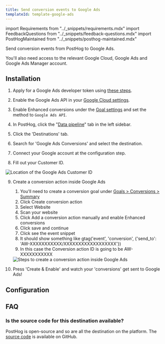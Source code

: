 ```yaml
---
title: Send conversion events to Google Ads
templateId: template-google-ads
---
```


import Requirements from "../_snippets/requirements.mdx"
import FeedbackQuestions from "../_snippets/feedback-questions.mdx"
import PostHogMaintained from "../_snippets/posthog-maintained.mdx"

Send conversion events from PostHog to Google Ads.

<Requirements />

You'll also need access to the relevant Google Cloud, Google Ads and Google Ads Manager account.

## Installation

1. Apply for a Google Ads developer token using [these steps](https://developers.google.com/google-ads/api/docs/get-started/dev-token).

2. Enable the Google Ads API in your [Google Cloud settings](https://console.cloud.google.com/marketplace/product/google/googleads.googleapis.com).

3. Enable Enhanced conversions under the [Goal settings](https://ads.google.com/aw/conversions/customersettings) and set the method to `Google Ads API`.

4. In PostHog, click the "[Data pipeline](https://us.posthog.com/pipeline/overview)" tab in the left sidebar.

5. Click the 'Destinations' tab.

6. Search for 'Google Ads Conversions' and select the destination.

7. Connect your Google account at the configuration step.

8. Fill out your Customer ID.
<img alt="Location of the Google Ads Customer ID" src="https://res.cloudinary.com/dmukukwp6/image/upload/2024_10_31_at_15_15_51_a7a003008c.png"/>

9. Create a conversion action inside Google Ads
   1. You'll need to create a conversion goal under [Goals > Conversions > Summary](https://ads.google.com/aw/conversions)
   2. Click Create conversion action
   3. Select Website
   4. Scan your website
   5. Click Add a conversion action manually and enable Enhanced conversions
   6. Click save and continue
   7. Click see the event snippet
   8. It should show something like gtag('event', 'conversion', {'send_to': 'AW-XXXXXXXXXXX/XXXXXXXXXXXXXXXXXX'})
   9. In this case the Conversion action ID is going to be AW-XXXXXXXXXXX
   <img alt="Steps to create a conversion action inside Google Ads" src="https://res.cloudinary.com/dmukukwp6/image/upload/2024_10_30_at_15_04_47_772e736817.gif"/>

10. Press 'Create & Enable' and watch your 'conversions' get sent to Google Ads!

<HideOnCDPIndex>

## Configuration

<TemplateParameters />

## FAQ

### Is the source code for this destination available?

PostHog is open-source and so are all the destination on the platform. The [source code](https://github.com/PostHog/posthog/blob/master/posthog/cdp/templates/google_ads/template_google_ads.py) is available on GitHub.

<PostHogMaintained />

<FeedbackQuestions />

</HideOnCDPIndex>
